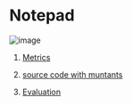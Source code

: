 # Notepad
![image](https://raw.githubusercontent.com/test4cc/vamos2020/master/featureModel/notepad.JPG)

 1. [Metrics](https://github.com/test4cc/vamos2020/blob/master/metrics/notepad.csv)
 
 2. [source code with muntants](https://github.com/test4cc/vamos2020/tree/master/dataset_with_mutant/Notepad-FH-Java)

 3. [Evaluation](https://github.com/test4cc/vamos2020/tree/master/workspace_IncLing/Notepad-FH-Java)
 
